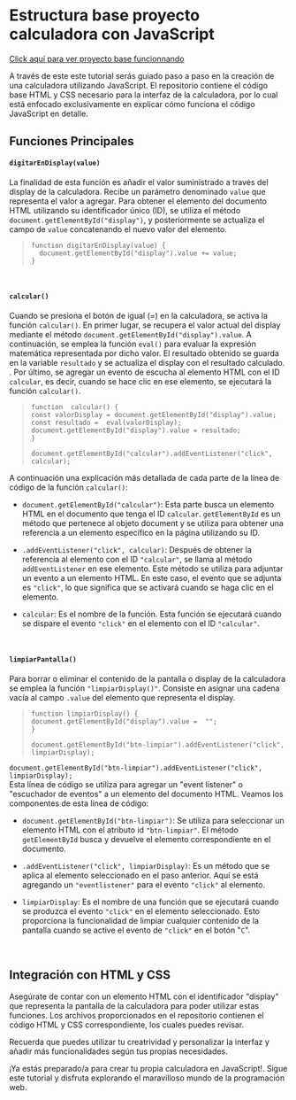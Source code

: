 # Estructura base proyecto calculadora con JavaScript

[Click aquí para ver proyecto base funcionnando](https://daferguerrero.github.io/proyecto-base-calculadora/)

A través de este este tutorial serás guiado paso a paso en la creación de una calculadora utilizando JavaScript. El repositorio contiene el código base HTML y CSS necesario para la interfaz de la calculadora, por lo cual está enfocado exclusivamente en explicar cómo funciona el código JavaScript en detalle. <br>

## Funciones Principales

#### `digitarEnDisplay(value)`
La finalidad de esta función es añadir el valor suministrado a través del display de la calculadora. Recibe un parámetro denominado `value` que representa el valor a agregar. Para obtener el elemento del documento HTML utilizando su identificador único (ID), se utiliza el método `document.getElementById("display")`, y posteriormente se actualiza el campo de `value` concatenando el nuevo valor del elemento.

>     function digitarEnDisplay(value) {
>     	document.getElementById("display").value += value;
>     }
<br>

#### `calcular()`
Cuando se presiona el botón de igual (=) en la calculadora, se activa la función `calcular()`. En primer lugar, se recupera el valor actual del display mediante el método `document.getElementById("display").value`. A continuación, se emplea la función `eval()` para evaluar la expresión matemática representada por dicho valor. El resultado obtenido se guarda en la variable `resultado` y se actualiza el display con el resultado calculado. . Por último, se agregar un evento de escucha al elemento HTML con el ID `calcular`, es decir, cuando se hace clic en ese elemento, se ejecutará la función `calcular()`.

>     function  calcular() {
>     const valorDisplay = document.getElementById("display").value;
>     const resultado =  eval(valorDisplay);
>     document.getElementById("display").value = resultado;
>     }
>     
>     document.getElementById("calcular").addEventListener("click", calcular);

A continuación una explicación más detallada de cada parte de la línea de código de la función `calcular()`:

- `document.getElementById("calcular")`: Esta parte busca un elemento HTML en el documento que tenga el ID `calcular`. `getElementById` es un método que pertenece al objeto document y se utiliza para obtener una referencia a un elemento específico en la página utilizando su ID.

- `.addEventListener("click", calcular)`: Después de obtener la referencia al elemento con el ID `"calcular"`, se llama al método `addEventListener` en ese elemento. Este método se utiliza para adjuntar un evento a un elemento HTML. En este caso, el evento que se adjunta es `"click"`, lo que significa que se activará cuando se haga clic en el elemento.

- `calcular`: Es el nombre de la función. Esta función se ejecutará cuando se dispare el evento `"click"` en el elemento con el ID `"calcular"`.
<br>

#### `limpiarPantalla()`
Para borrar o eliminar el contenido de la pantalla o display de la calculadora se emplea la función `"limpiarDisplay()"`. Consiste en asignar una cadena vacía al campo `.value` del elemento que representa el display.

>     function limpiarDisplay() {
>     document.getElementById("display").value =  "";
>     } 
>     
>     document.getElementById("btn-limpiar").addEventListener("click", limpiarDisplay);

`document.getElementById("btn-limpiar").addEventListener("click", limpiarDisplay);`<br>
Esta línea de código se utiliza para agregar un "event listener" o "escuchador de eventos" a un elemento del documento HTML. Veamos los componentes de esta línea de código:

- `document.getElementById("btn-limpiar")`: Se utiliza para seleccionar un elemento HTML con el atributo id `"btn-limpiar"`. El método `getElementById` busca y devuelve el elemento correspondiente en el documento.

- `.addEventListener("click", limpiarDisplay)`: Es un método que se aplica al elemento seleccionado en el paso anterior. Aquí se está agregando un `"eventlistener"` para el evento `"click"` al elemento.

- `limpiarDisplay`: Es el nombre de una función que se ejecutará cuando se produzca el evento `"click"` en el elemento seleccionado. Esto proporciona la funcionalidad de limpiar cualquier contenido de la pantalla cuando se active el evento de `"click"` en el botón "`C`".

 <br>

## Integración con HTML y CSS
Asegúrate de contar con un elemento HTML con el identificador "display" que representa la pantalla de la calculadora para poder utilizar estas funciones. Los archivos proporcionados en el repositorio contienen el código HTML y CSS correspondiente, los cuales puedes revisar.

Recuerda que puedes utilizar tu creatrividad y personalizar la interfaz y añadir más funcionalidades según tus propias necesidades.

¡Ya estás preparado/a para crear tu propia calculadora en JavaScript!. Sigue este tutorial y disfruta explorando el maravilloso mundo de la programación web.
